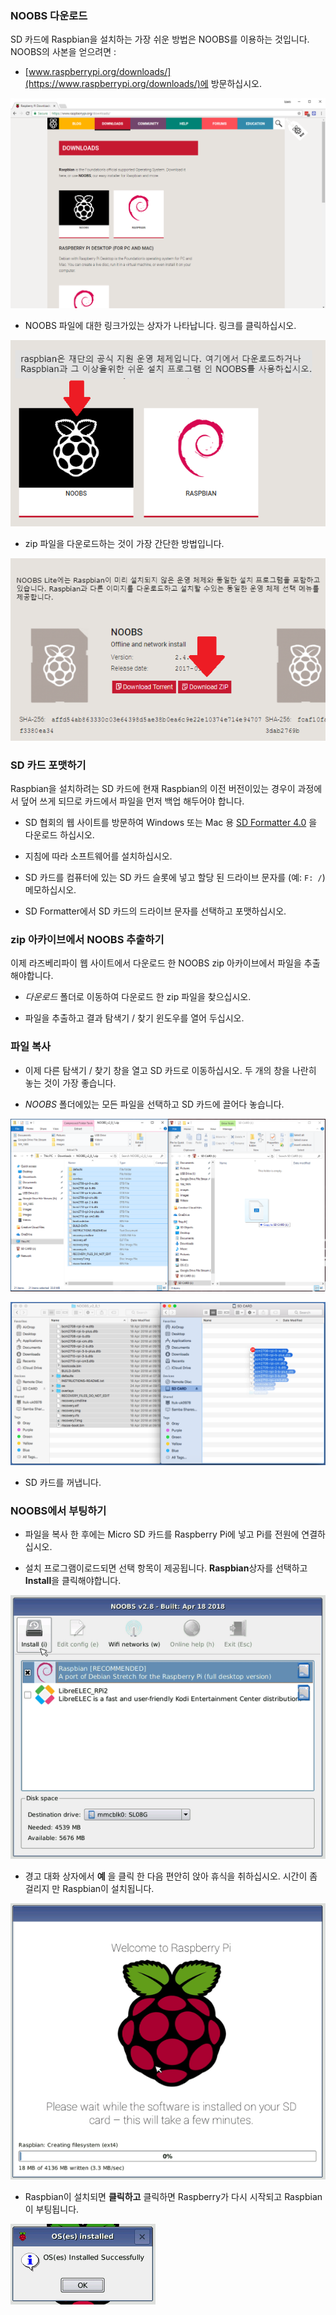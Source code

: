 ### NOOBS 다운로드

SD 카드에 Raspbian을 설치하는 가장 쉬운 방법은 NOOBS를 이용하는 것입니다. NOOBS의 사본을 얻으려면 :

+ [www.raspberrypi.org/downloads/](https://www.raspberrypi.org/downloads/)에 방문하십시오.

![다운로드 페이지](images/downloads-page.png)

+ NOOBS 파일에 대한 링크가있는 상자가 나타납니다. 링크를 클릭하십시오.

![NOOBS를 클릭하십시오.](images/click-noobs.png)

+ zip 파일을 다운로드하는 것이 가장 간단한 방법입니다.

![zip 다운로드](images/download-zip.png)

### SD 카드 포맷하기

Raspbian을 설치하려는 SD 카드에 현재 Raspbian의 이전 버전이있는 경우이 과정에서 덮어 쓰게 되므로 카드에서 파일을 먼저 백업 해두어야 합니다.

+ SD 협회의 웹 사이트를 방문하여 Windows 또는 Mac 용 [SD Formatter 4.0](https://www.sdcard.org/downloads/formatter_4/index.html) 을 다운로드 하십시오.

+ 지침에 따라 소프트웨어를 설치하십시오.

+ SD 카드를 컴퓨터에 있는 SD 카드 슬롯에 넣고 할당 된 드라이브 문자를 (예: `F: /`) 메모하십시오.

+ SD Formatter에서 SD 카드의 드라이브 문자를 선택하고 포맷하십시오.

### zip 아카이브에서 NOOBS 추출하기

이제 라즈베리파이 웹 사이트에서 다운로드 한 NOOBS zip 아카이브에서 파일을 추출해야합니다.

+ *다운로드* 폴더로 이동하여 다운로드 한 zip 파일을 찾으십시오.

+ 파일을 추출하고 결과 탐색기 / 찾기 윈도우를 열어 두십시오.

### 파일 복사

+ 이제 다른 탐색기 / 찾기 창을 열고 SD 카드로 이동하십시오. 두 개의 창을 나란히 놓는 것이 가장 좋습니다.

+ *NOOBS* 폴더에있는 모든 파일을 선택하고 SD 카드에 끌어다 놓습니다.

![창 복사](images/copy3.png)

![macos 사본](images/macos_copy.png)

+ SD 카드를 꺼냅니다.

### NOOBS에서 부팅하기

+ 파일을 복사 한 후에는 Micro SD 카드를 Raspberry Pi에 넣고 Pi를 전원에 연결하십시오.

+ 설치 프로그램이로드되면 선택 항목이 제공됩니다. **Raspbian**상자를 선택하고 **Install**을 클릭해야합니다.

![설치하다](images/install.png)

+ 경고 대화 상자에서 **예** 을 클릭 한 다음 편안히 앉아 휴식을 취하십시오. 시간이 좀 걸리지 만 Raspbian이 설치됩니다.

![설치](images/installing.png)

+ Raspbian이 설치되면 **클릭하고** 클릭하면 Raspberry가 다시 시작되고 Raspbian이 부팅됩니다.

![설치된](images/installed.png)